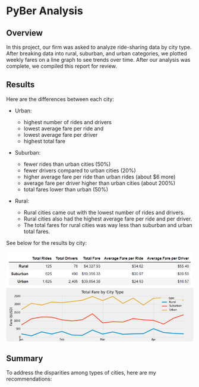 # PyBer Analysis

## Overview

In this project, our firm was asked to analyze ride-sharing data by city type. After breaking data into rural, suburban, and urban categories, we plotted weekly fares on a line graph to see trends over time. After our analysis was complete, we compiled this report for review.

## Results

Here are the differences between each city:

* Urban: 
  * highest number of rides and drivers
  * lowest average fare per ride and 
  * lowest average fare per driver
  * highest total fare

* Suburban: 
  * fewer rides than urban cities (50%)
  * fewer drivers compared to urban cities (20%)
  * higher average fare per ride than urban rides (about $6 more) 
  * average fare per driver higher than urban cities (about 200%)
  * total fares lower than urban (50%)

* Rural: 
  * Rural cities came out with the lowest number of rides and drivers. 
  * Rural cities also had the highest average fare per ride and per driver. 
  * The total fares for rural cities was way less than suburban and urban total fares.

See below for the results by city:

<img src="analysis/pyber_summary.png"/>

<img src="analysis/PyBer_fare_summary.png"/>

## Summary

To address the disparities among types of cities, here are my recommendations:
